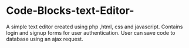 # Code-Blocks-text-Editor-

A simple text editor created using php ,html, css and javascript. 
Contains login and signup forms for user authentication.
User can save code to database using an ajax request.
